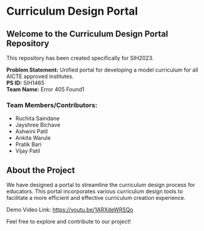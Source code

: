 # Curriculum Design Portal

## Welcome to the Curriculum Design Portal Repository

This repository has been created specifically for SIH2023.

**Problem Statement:** Unified portal for developing a model curriculum for all AICTE approved institutes.  
**PS ID:** SIH1465  
**Team Name:** Error 405 Found1  

### Team Members/Contributors:
- Ruchita Saindane
- Jayshree Bichave
- Ashwini Patil
- Ankita Warule
- Pratik Bari
- Vijay Patil

## About the Project

We have designed a portal to streamline the curriculum design process for educators. This portal incorporates various curriculum design tools to facilitate a more efficient and effective curriculum creation experience.


Demo Video Link: 
                  https://youtu.be/1ARXdeWRSQo


Feel free to explore and contribute to our project!
